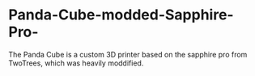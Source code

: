 # Panda-Cube-modded-Sapphire-Pro-
The Panda Cube is a custom 3D printer based on the sapphire pro from TwoTrees, which was heavily moddified.
